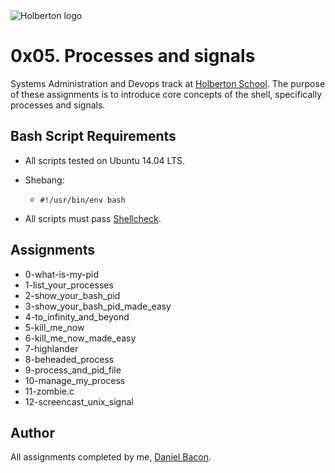 <img src="https://www.holbertonschool.com/assets/holberton-logo-1cc451260ca3cd297def53f2250a9794810667c7ca7b5fa5879a569a457bf16f.png" alt="Holberton logo">

0x05. Processes and signals
===========================
Systems Administration and Devops track at [Holberton School](https://www.holbertonschool.com). The purpose of these assignments is to introduce core concepts of the shell, specifically processes and signals.

Bash Script Requirements
------------------------
* All scripts tested on Ubuntu 14.04 LTS.
* Shebang:
  * ```#!/usr/bin/env bash```

* All scripts must pass [Shellcheck](https://github.com/koalaman/shellcheck).

Assignments
-----------
* 0-what-is-my-pid
* 1-list_your_processes
* 2-show_your_bash_pid
* 3-show_your_bash_pid_made_easy
* 4-to_infinity_and_beyond
* 5-kill_me_now
* 6-kill_me_now_made_easy
* 7-highlander
* 8-beheaded_process
* 9-process_and_pid_file
* 10-manage_my_process
* 11-zombie.c
* 12-screencast_unix_signal

Author
------
All assignments completed by me, [Daniel Bacon](https://github.com/dfbacon).
